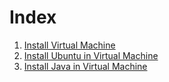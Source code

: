 # Index

1. [Install Virtual Machine](virtual-machine-install.md)
2. [Install Ubuntu in Virtual Machine](ubantu-install.md)
3. [Install Java in Virtual Machine](java-install.md)